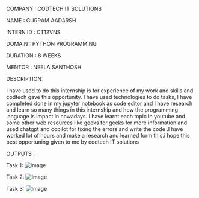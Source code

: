 
COMPANY : CODTECH IT SOLUTIONS

NAME : GURRAM AADARSH

INTERN ID : CT12VNS

DOMAIN : PYTHON PROGRAMMING

DURATION : 8 WEEKS

MENTOR : NEELA SANTHOSH

DESCRIPTION:

I have used to do this internship is for experience of my work and skills and codtech gave this opportunity. I have used technologies to do tasks, I have completed done in my jupyter notebook as code editor and I have research and learn so many things in this internship and how the programming language is impact in nowadays. I have learnt each topic in youtube and some other web resources like geeks for geeks for more information and used chatgpt and copilot for fixing the errors and write the code .I have worked lot of hours and make a research and learned form this.i hope this best opportuning given to me by codtech IT solutions   

OUTPUTS :

Task 1:
![Image](https://github.com/user-attachments/assets/0bda21a8-6ace-4d66-92c9-d72b0d3fc3fe)

Task 2:
![Image](https://github.com/user-attachments/assets/bd0c8622-c9e3-4928-9741-0e7750e389b6)

Task 3:
![Image](https://github.com/user-attachments/assets/ef6b96ce-2399-484e-a8a0-5d15f24d6be7)
